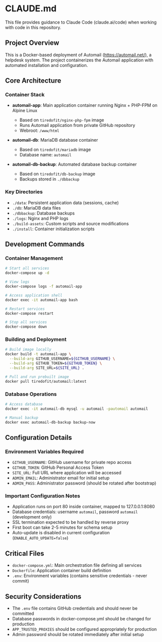 # CLAUDE.md

This file provides guidance to Claude Code (claude.ai/code) when working with code in this repository.

## Project Overview

This is a Docker-based deployment of Automail (https://automail.net/), a helpdesk system. The project containerizes the Automail application with automated installation and configuration.

## Core Architecture

### Container Stack
- **automail-app**: Main application container running Nginx + PHP-FPM on Alpine Linux
  - Based on `tiredofit/nginx-php-fpm` image
  - Runs Automail application from private GitHub repository
  - Webroot: `/www/html`
  
- **automail-db**: MariaDB database container
  - Based on `tiredofit/mariadb` image
  - Database name: `automail`
  
- **automail-db-backup**: Automated database backup container
  - Based on `tiredofit/db-backup` image
  - Backups stored in `./dbbackup`

### Key Directories
- `./data`: Persistent application data (sessions, cache)
- `./db`: MariaDB data files
- `./dbbackup`: Database backups
- `./logs`: Nginx and PHP logs
- `./build-assets`: Custom scripts and source modifications
- `./install`: Container initialization scripts

## Development Commands

### Container Management
```bash
# Start all services
docker-compose up -d

# View logs
docker-compose logs -f automail-app

# Access application shell
docker exec -it automail-app bash

# Restart services
docker-compose restart

# Stop all services
docker-compose down
```

### Building and Deployment
```bash
# Build image locally
docker build -t automail-app \
  --build-arg GITHUB_USERNAME=${GITHUB_USERNAME} \
  --build-arg GITHUB_TOKEN=${GITHUB_TOKEN} \
  --build-arg SITE_URL=${SITE_URL} .

# Pull and run prebuilt image
docker pull tiredofit/automail:latest
```

### Database Operations
```bash
# Access database
docker exec -it automail-db mysql -u automail -pautomail automail

# Manual backup
docker exec automail-db-backup backup-now
```

## Configuration Details

### Environment Variables Required
- `GITHUB_USERNAME`: GitHub username for private repo access
- `GITHUB_TOKEN`: GitHub Personal Access Token
- `SITE_URL`: Full URL where application will be accessed
- `ADMIN_EMAIL`: Administrator email for initial setup
- `ADMIN_PASS`: Administrator password (should be rotated after bootstrap)

### Important Configuration Notes
- Application runs on port 80 inside container, mapped to 127.0.0.1:8080
- Database credentials: username `automail`, password `automail` (development only)
- SSL termination expected to be handled by reverse proxy
- First boot can take 2-5 minutes for schema setup
- Auto-update is disabled in current configuration (`ENABLE_AUTO_UPDATE=false`)

## Critical Files

- `docker-compose.yml`: Main orchestration file defining all services
- `Dockerfile`: Application container build definition
- `.env`: Environment variables (contains sensitive credentials - never commit)

## Security Considerations

- The `.env` file contains GitHub credentials and should never be committed
- Database passwords in docker-compose.yml should be changed for production
- `APP_TRUSTED_PROXIES` should be configured appropriately for production
- Admin password should be rotated immediately after initial setup